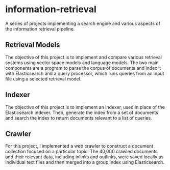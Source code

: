 # information-retrieval

A series of projects implementing a search engine and various aspects of the information retrieval pipeline. 

## Retrieval Models

The objective of this project is to implement and compare various retrieval systems using vector space models and language models. The two main components are a program to parse the corpus of documents and index it with Elasticsearch and a query processor, which runs queries from an input file using a selected retrieval model.

## Indexer

The objective of this project is to implement an indexer, used in place of the Elasticsearch indexer. Then, generate the index from a set of documents and search the index to return documents relevant to a list of queries.

## Crawler 

For this project, I implemented a web crawler to construct a document collection focused on a particular topic. The 40,000 crawled documents and their relevant data, including inlinks and outlinks, were saved locally as individual text files and then merged into a group index using Elasticsearch.

